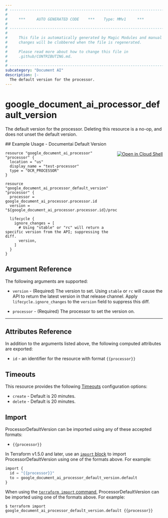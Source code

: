 ```yaml
---
# ----------------------------------------------------------------------------
#
#     ***     AUTO GENERATED CODE    ***    Type: MMv1     ***
#
# ----------------------------------------------------------------------------
#
#     This file is automatically generated by Magic Modules and manual
#     changes will be clobbered when the file is regenerated.
#
#     Please read more about how to change this file in
#     .github/CONTRIBUTING.md.
#
# ----------------------------------------------------------------------------
subcategory: "Document AI"
description: |-
  The default version for the processor.
---
```


# google_document_ai_processor_default_version

The default version for the processor. Deleting this resource is a no-op, and does not unset the default version.



<div class = "oics-button" style="float: right; margin: 0 0 -15px">
  <a href="https://console.cloud.google.com/cloudshell/open?cloudshell_git_repo=https%3A%2F%2Fgithub.com%2Fterraform-google-modules%2Fdocs-examples.git&cloudshell_working_dir=documentai_default_version&cloudshell_image=gcr.io%2Fcloudshell-images%2Fcloudshell%3Alatest&open_in_editor=main.tf&cloudshell_print=.%2Fmotd&cloudshell_tutorial=.%2Ftutorial.md" target="_blank">
    <img alt="Open in Cloud Shell" src="//gstatic.com/cloudssh/images/open-btn.svg" style="max-height: 44px; margin: 32px auto; max-width: 100%;">
  </a>
</div>
## Example Usage - Documentai Default Version


```hcl
resource "google_document_ai_processor" "processor" {
  location = "us"
  display_name = "test-processor"
  type = "OCR_PROCESSOR"
}

resource "google_document_ai_processor_default_version" "processor" {
  processor = google_document_ai_processor.processor.id
  version = "${google_document_ai_processor.processor.id}/processorVersions/stable"

  lifecycle {
    ignore_changes = [
      # Using "stable" or "rc" will return a specific version from the API; suppressing the diff.
      version,
    ]
  }
}
```

## Argument Reference

The following arguments are supported:


* `version` -
  (Required)
  The version to set. Using `stable` or `rc` will cause the API to return the latest version in that release channel.
  Apply `lifecycle.ignore_changes` to the `version` field to suppress this diff.

* `processor` -
  (Required)
  The processor to set the version on.


- - -



## Attributes Reference

In addition to the arguments listed above, the following computed attributes are exported:

* `id` - an identifier for the resource with format `{{processor}}`


## Timeouts

This resource provides the following
[Timeouts](https://developer.hashicorp.com/terraform/plugin/sdkv2/resources/retries-and-customizable-timeouts) configuration options:

- `create` - Default is 20 minutes.
- `delete` - Default is 20 minutes.

## Import


ProcessorDefaultVersion can be imported using any of these accepted formats:

* `{{processor}}`


In Terraform v1.5.0 and later, use an [`import` block](https://developer.hashicorp.com/terraform/language/import) to import ProcessorDefaultVersion using one of the formats above. For example:

```tf
import {
  id = "{{processor}}"
  to = google_document_ai_processor_default_version.default
}
```

When using the [`terraform import` command](https://developer.hashicorp.com/terraform/cli/commands/import), ProcessorDefaultVersion can be imported using one of the formats above. For example:

```
$ terraform import google_document_ai_processor_default_version.default {{processor}}
```
